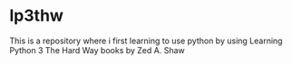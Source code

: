 # lp3thw
This is a repository where i first learning to use python by using Learning Python 3 The Hard Way books by Zed A. Shaw
